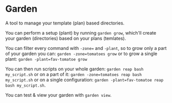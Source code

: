 # Garden

A tool to manage your template (plan) based directories.

You can perform a setup (plant) by running `garden grow`,
which'll create your garden (directories) based on your plans (temlates).

You can filter every command with `-zone=` and `-plant`, so to grow
only a part of your garden you can: `garden -zone=tomatoes grow`
or to grow a single plant: `garden -plant=fav-tomatoe grow`

You can then run scripts on your whole garden: `garden reap bash my_script.sh`
or on a part of it: `garden -zone=tomatoes reap bash my_script.sh`
or on a single configuration: `garden -plant=fav-tomatoe reap bash my_script.sh`.

You can test & view your garden with `garden view`.

